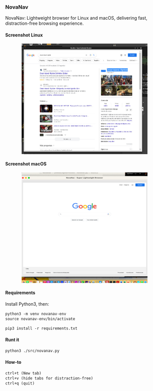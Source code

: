 ### NovaNav
NovaNav: Lightweight browser for Linux and macOS, delivering fast, distraction-free browsing experience.

#### Screenshot Linux

<p align="center">
  <img src="./images/linux/shot-2024-02-25_03-30-42.jpg" alt="Screenshot" width="400" height="350">
</p>

#### Screenshot macOS

<p align="center">
  <img src="./images/macos/sshot-2.png" alt="Screenshot" width="400" height="350">
</p>

#### Requirements

Install Python3, then:

```
python3 -m venv novanav-env
source novanav-env/bin/activate
```

```
pip3 install -r requirements.txt
```

#### Runt it

```
python3 ./src/novanav.py
```

#### How-to

```
ctrl+t (New tab)
ctrl+v (hide tabs for distraction-free)
ctrl+q (quit)
```


